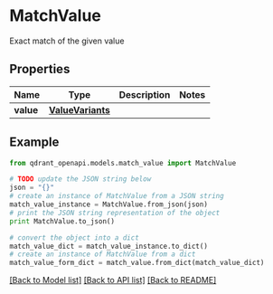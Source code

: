 # MatchValue

Exact match of the given value

## Properties
Name | Type | Description | Notes
------------ | ------------- | ------------- | -------------
**value** | [**ValueVariants**](ValueVariants.md) |  | 

## Example

```python
from qdrant_openapi.models.match_value import MatchValue

# TODO update the JSON string below
json = "{}"
# create an instance of MatchValue from a JSON string
match_value_instance = MatchValue.from_json(json)
# print the JSON string representation of the object
print MatchValue.to_json()

# convert the object into a dict
match_value_dict = match_value_instance.to_dict()
# create an instance of MatchValue from a dict
match_value_form_dict = match_value.from_dict(match_value_dict)
```
[[Back to Model list]](../README.md#documentation-for-models) [[Back to API list]](../README.md#documentation-for-api-endpoints) [[Back to README]](../README.md)


